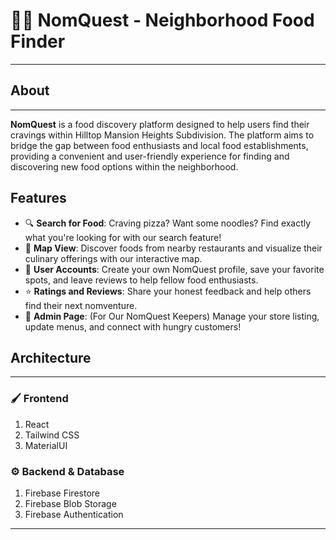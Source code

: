 # 🍲🧭 **NomQuest - Neighborhood Food Finder**

---

##  **About**
---

**NomQuest** is a food discovery platform designed to help users find their cravings within Hilltop Mansion Heights Subdivision. The platform aims to bridge the gap between food enthusiasts and local food establishments, providing a convenient and user-friendly experience for finding and discovering new food options within the neighborhood.


##  **Features**

- 🔍 **Search for Food**: Craving pizza? Want some noodles? Find exactly what you're looking for with our search feature!
- 📍 **Map View**: Discover foods from nearby restaurants and visualize their culinary offerings with our interactive map. ️
- 👤 **User Accounts**: Create your own NomQuest profile, save your favorite spots, and leave reviews to help fellow food enthusiasts.
- ⭐ **Ratings and Reviews**: Share your honest feedback and help others find their next nomventure.
- 📝 **Admin Page**: (For Our NomQuest Keepers) Manage your store listing, update menus, and connect with hungry customers! ‍


## **Architecture**
___

### 🖌️ **Frontend**
1. React
2. Tailwind CSS
3. MaterialUI

### ⚙️ **Backend & Database**
1. Firebase Firestore
2. Firebase Blob Storage
3. Firebase Authentication

___